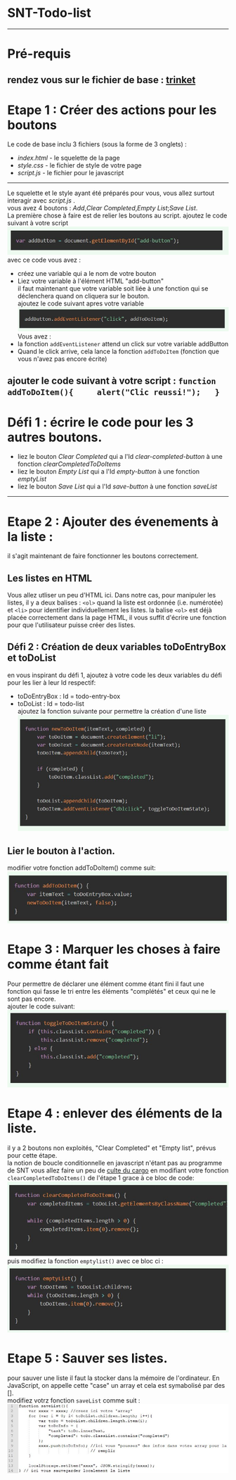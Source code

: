 # SNT-Todo-list  
-----------------------------------------  
# Pré-requis  
rendez vous sur le fichier de base : [trinket](https://trinket.io/html/c9641e2773)  
-----------------------------------------
# Etape 1 : Créer des actions pour les boutons  
Le code de base inclu 3 fichiers (sous la forme de 3 onglets) :  
* _index.html_ - le squelette de la page  
* _style.css_ - le fichier de style de votre page  
* _script.js_ - le fichier pour le javascript  
-------------------------------------------
Le squelette et le style ayant été préparés pour vous, vous allez surtout interagir avec _script.js_ .  
vous avez 4 boutons : _Add_,_Clear Completed_,_Empty List_;_Save List_.  
La première chose à faire est de relier les boutons au script. 
ajoutez le code suivant à votre script  
![image](https://github.com/Svt-lim/SNT-Todo-list/blob/master/to%20do%20list%20images/1-addbutton.jpg)  
avec ce code vous avez :  
* créez une variable qui a le nom de votre bouton  
* Liez votre variable à l'élément HTML "add-button"  
il faut maintenant que votre variable soit liée à une fonction qui se déclenchera quand on cliquera sur le bouton.  
ajoutez le code suivant apres votre variable  
![image](https://github.com/Svt-lim/SNT-Todo-list/blob/master/to%20do%20list%20images/2-listen%20to%20click.jpg)  
Vous avez :  
* la fonction `addEventListener` attend un click sur votre variable addButton  
* Quand le click arrive, cela lance la fonction `addToDoItem` (fonction que vous n'avez pas encore écrite)  

ajouter le code suivant à votre script : 
`function addToDoItem(){    
  alert("Clic reussi!");  
}`  
-------------------------------------------
# Défi 1 : écrire le code pour les 3 autres boutons.  
* liez le bouton _Clear Completed_ qui a l'Id *clear-completed-button* à une fonction *clearCompletedToDoItems*  
* liez le bouton _Empty List_ qui a l'Id *empty-button* à une fonction *emptyList*  
* liez le bouton _Save List_ qui a l'Id *save-button* à une fonction *saveList*  
-------------------------------------------  
# Etape 2 : Ajouter des évenements à la liste :  
il s'agit maintenant de faire fonctionner les boutons correctement.  
## Les listes en HTML  
Vous allez utliser un peu d'HTML ici. Dans notre cas, pour manipuler les listes, il y a deux balises : `<ol>` quand la liste est ordonnée (i.e. numérotée) et `<li>` pour identifier individuellement les listes. la balise `<ol>` est déjà placée correctement dans la page HTML, il vous suffit d'écrire une fonction pour que l'utilisateur puisse créer des listes.  
## Défi 2 : Création de deux variables toDoEntryBox et toDoList  
en vous inspirant du défi 1, ajoutez à votre code les deux variables du défi pour les lier à leur Id respectif:  
* toDoEntryBox : Id = todo-entry-box
* toDoList     : Id = todo-list  
ajoutez la fonction suivante pour permettre la création d'une liste  
![image](https://github.com/Svt-lim/SNT-Todo-list/blob/master/to%20do%20list%20images/4-list.jpg)  
## Lier le bouton à l'action.  
modifier votre fonction addToDoItem() comme suit:  
![image](https://github.com/Svt-lim/SNT-Todo-list/blob/master/to%20do%20list%20images/5-list.jpg)  
# Etape 3 : Marquer les choses à faire comme étant fait  
Pour permettre de déclarer une élément comme étant fini il faut une fonction qui fasse le tri entre les éléments "complétés" et ceux qui ne le sont pas encore.  
ajouter le code suivant:  
![image](https://github.com/Svt-lim/SNT-Todo-list/blob/master/to%20do%20list%20images/6-this.jpg)  
# Etape 4 : enlever des éléments de la liste.  
il y a 2 boutons non exploités, "Clear Completed" et "Empty list", prévus pour cette étape.  
la notion de boucle conditionnelle en javascript n'étant pas au programme de SNT vous allez faire un peu de [culte du cargo](https://fr.wikipedia.org/wiki/Culte_du_cargo#En_informatique) en modifiant votre fonction `clearCompletedToDoItems()` de l'étape 1 grace à ce bloc de code:  
![image](https://github.com/Svt-lim/SNT-Todo-list/blob/master/to%20do%20list%20images/7-remove.jpg)  
puis modifiez la fonction `emptylist()` avec ce bloc ci :  
![image](https://github.com/Svt-lim/SNT-Todo-list/blob/master/to%20do%20list%20images/8-remove.jpg)  
# Etape 5 : Sauver ses listes.  
pour sauver une liste il faut la stocker dans la mémoire de l'ordinateur. En JavaScript, on appelle cette "case" un array et cela est symabolisé par des [].  
modifiez votrz fonction `saveList` comme suit :  
![image](https://github.com/Svt-lim/SNT-Todo-list/blob/master/to%20do%20list%20images/11-savethelist.jpg)  






  


